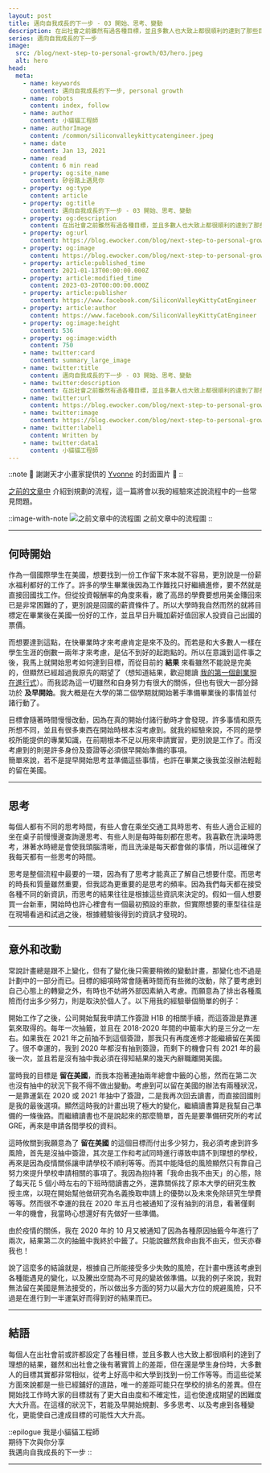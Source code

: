 ```yaml
---
layout: post
title: 邁向自我成長的下一步 - 03 開始、思考、變動
description: 在出社會之前雖然有過各種目標，並且多數人也大致上都很順利的達到了那些目標，但這和出社會之後有著實質上的差距。在還是學生身份時，大多數人的目標其實都非常相似，從考上好高中和大學到找到一份工作等等。而這些從某方面來說都是一些已經鋪好的道路，唯一的差距可能只在學校的好壞。但在開始找工作時大家的目標就有了更大自由度和不確定性，這也使達成期望的困難度大大升高。在這樣的狀況下，若能及早開始規劃、多多思考、以及考慮到各種變化，能使自己達成目標的可能性大大升高。
series: 邁向自我成長的下一步
image:
  src: /blog/next-step-to-personal-growth/03/hero.jpeg
  alt: hero
head:
  meta:
    - name: keywords
      content: 邁向自我成長的下一步, personal growth
    - name: robots
      content: index, follow
    - name: author
      content: 小貓貓工程師
    - name: authorImage
      content: /common/siliconvalleykittycatengineer.jpeg
    - name: date
      content: Jan 13, 2021
    - name: read
      content: 6 min read
    - property: og:site_name
      content: 矽谷路上遇見你
    - property: og:type
      content: article
    - property: og:title
      content: 邁向自我成長的下一步 - 03 開始、思考、變動
    - property: og:description
      content: 在出社會之前雖然有過各種目標，並且多數人也大致上都很順利的達到了那些目標，但這和出社會之後有著實質上的差距。在還是學生身份時，大多數人的目標其實都非常相似，從考上好高中和大學到找到一份工作等等。而這些從某方面來說都是一些已經鋪好的道路，唯一的差距可能只在學校的好壞。但在開始找工作時大家的目標就有了更大自由度和不確定性，這也使達成期望的困難度大大升高。在這樣的狀況下，若能及早開始規劃、多多思考、以及考慮到各種變化，能使自己達成目標的可能性大大升高。
    - property: og:url
      content: https://blog.ewocker.com/blog/next-step-to-personal-growth/03
    - property: og:image
      content: https://blog.ewocker.com/blog/next-step-to-personal-growth/03/hero.jpeg
    - property: article:published_time
      content: 2021-01-13T00:00:00.000Z
    - property: article:modified_time
      content: 2023-03-20T00:00:00.000Z
    - property: article:publisher
      content: https://www.facebook.com/SiliconValleyKittyCatEngineer
    - property: article:author
      content: https://www.facebook.com/SiliconValleyKittyCatEngineer
    - property: og:image:height
      content: 536
    - property: og:image:width
      content: 750
    - name: twitter:card
      content: summary_large_image
    - name: twitter:title
      content: 邁向自我成長的下一步 - 03 開始、思考、變動
    - name: twitter:description
      content: 在出社會之前雖然有過各種目標，並且多數人也大致上都很順利的達到了那些目標，但這和出社會之後有著實質上的差距。在還是學生身份時，大多數人的目標其實都非常相似，從考上好高中和大學到找到一份工作等等。而這些從某方面來說都是一些已經鋪好的道路，唯一的差距可能只在學校的好壞。但在開始找工作時大家的目標就有了更大自由度和不確定性，這也使達成期望的困難度大大升高。在這樣的狀況下，若能及早開始規劃、多多思考、以及考慮到各種變化，能使自己達成目標的可能性大大升高。
    - name: twitter:url
      content: https://blog.ewocker.com/blog/next-step-to-personal-growth/03
    - name: twitter:image
      content: https://blog.ewocker.com/blog/next-step-to-personal-growth/03/hero.jpeg
    - name: twitter:label1
      content: Written by
    - name: twitter:data1
      content: 小貓貓工程師
---
```


::note
🙌 謝謝天才小畫家提供的 [Yvonne](https://instagram.com/yvo0503kr?igshid=p9lwrcxrjtgo&ref=blog.ewocker.com) 的封面圖片 🙌
::

[之前的文章中](https://blog.ewocker.com/next-step-to-personal-growth/03/) 介紹到規劃的流程，這一篇將會以我的經驗來述說流程中的一些常見問題。

::image-with-note
![之前文章中的流程圖](/blog/next-step-to-personal-growth/03/goal.png)
之前文章中的流程圖
::

---

## 何時開始

作為一個國際學生在美國，想要找到一份工作留下來本就不容易，更別說是一份薪水福利都好的工作了。許多的學生畢業後因為工作難找只好繼續進修，要不然就是直接回國找工作。但從投資報酬率的角度來看，繳了高昂的學費要想用美金賺回來已是非常困難的了，更別說是回國的薪資條件了。所以大學時我自然而然的就將目標定在畢業後在美國一份好的工作，並且早日升職加薪好值回家人投資自己出國的票價。

而想要達到這點，在快畢業時才來考慮肯定是來不及的。而若是和大多數人一樣在學生生涯的倒數一兩年才來考慮，是佔不到好的起跑點的。所以在意識到這件事之後，我馬上就開始思考如何達到目標，而從目前的 **結果** 來看雖然不能說是完美的，但顯然已經超過我原先的期望了（想知道結果，歡迎閱讀 [我的第一個創業現在進行式](https://blog.ewocker.com/tag/sproutlabs/)）。而我認為這一切雖然和自身努力有很大的關係，但也有很大一部分歸功於 **及早開始**。我大概是在大學的第二個學期就開始著手準備畢業後的事情並付諸行動了。

目標會隨著時間慢慢改動，因為在真的開始付諸行動時才會發現，許多事情和原先所想不同，並且有很多東西在開始時根本沒考慮到。就我的經驗來說，不同的是學校所能提供的專業知識，在前期根本不足以用來申請實習，更別說是工作了。而沒考慮到的則是許多身份及簽證等必須很早開始準備的事項。  
簡單來說，若不是提早開始思考並準備這些事情，也許在畢業之後我並沒辦法輕鬆的留在美國。

---

## 思考

每個人都有不同的思考時間，有些人會在乘坐交通工具時思考、有些人適合正經的坐在桌子前慢慢邊查詢邊思考、有些人則是每時每刻都在思考。我喜歡在洗澡時思考，淋著水時總是會使我頭腦清晰，而且洗澡是每天都會做的事情，所以這確保了我每天都有一些思考的時間。

思考是整個流程中最要的一環，因為有了思考才能真正了解自己想要什麼。而思考的時長和質量雖然重要，但我認為更重要的是思考的頻率。因為我們每天都在接受各種不同的新資訊，而思考的結果往往是根據這些資訊來決定的。假如一個人想要買一台新車，開始時也許心裡會有一個最初預設的車款，但實際想要的車型往往是在現場看過和試過之後，根據體驗後得到的資訊才發現的。

---

## 意外和改動

常說計畫總是跟不上變化，但有了變化後只需要稍微的變動計畫，那變化也不過是計劃中的一部分而已。目標的細項時常會隨著時間而有些微的改動，除了要考慮到自己心態上的轉變之外，有時也不妨將外部因素納入考慮。而願意為了排出各種風險而付出多少努力，則是取決於個人了。以下用我的經驗舉個簡單的例子：

開始工作了之後，公司開始幫我申請工作簽證 H1B 的相關手續，而這簽證是靠運氣來取得的。每年一次抽籤，並且在 2018-2020 年間的中籤率大約是三分之一左右。如果我在 2021 年之前抽不到這個簽證，那我只有再度進修才能繼續留在美國了。很不幸運的，我到 2020 年都沒有抽到簽證，而剩下的機會只有 2021 年的最後一次，並且若是沒有抽中我必須在得知結果的幾天內辭職離開美國。

當時我的目標是 **留在美國**，而我本抱著連抽兩年總會中籤的心態，然而在第二次也沒有抽中的狀況下我不得不做出變動。考慮到可以留在美國的辦法有兩種狀況，一是靠運氣在 2020 或 2021 年抽中了簽證，二是我再次回去讀書，而直接回國則是我的最後選項。顯然這時我的計畫出現了極大的變化，繼續讀書算是我幫自己準備的一條後路。而繼續讀書也不是說起來的那麼簡單，首先是要準備研究所的考試 GRE，再來是申請各間學校的資料。

這時攸關到我願意為了 **留在美國** 的這個目標而付出多少努力，我必須考慮到許多風險，首先是沒抽中簽證，其次是工作和考試同時進行導致申請不到理想的學校，再來是因為疫情關係讓申請學校不順利等等。而其中能降低的風險顯然只有靠自己努力來提升學校申請相關的事項了。我因為抱持著「我命由我不由天」的心態，除了每天花 5 個小時左右的下班時間讀書之外，還靠關係找了原本大學的研究生教授主席，以現在開始幫他做研究為名義換取申請上的優勢以及未來免除研究生學費等等。然而很不幸運的我在 2020 年五月也被通知了沒有抽到的消息，看著僅剩一年的機會，我當時心想還好有先做好一些準備。

由於疫情的關係，我在 2020 年的 10 月又被通知了因為各種原因抽籤今年進行了兩次，結果第二次的抽籤中我終於中籤了。只能說雖然我命由我不由天，但天亦眷我也！

說了這麼多的結論就是，根據自己所能接受多少失敗的風險，在計畫中應該考慮到各種能遇見的變化，以及騰出空間為不可見的變故做準備。以我的例子來說，我對無法留在美國是無法接受的，所以做出多方面的努力以最大方位的規避風險，只不過是在進行到一半運氣好而得到好的結果而已。

---

## 結語

每個人在出社會前或許都設定了各種目標，並且多數人也大致上都很順利的達到了理想的結果，雖然和出社會之後有著實質上的差距，但在還是學生身份時，大多數人的目標其實都非常相似，從考上好高中和大學到找到一份工作等等。而這些從某方面來說都是一些已經鋪好的道路，唯一的差距可能只在學校的排名的差異。但在開始找工作時大家的目標就有了更大自由度和不確定性，這也使達成期望的困難度大大升高。在這樣的狀況下，若能及早開始規劃、多多思考、以及考慮到各種變化，更能使自己達成目標的可能性大大升高。

::epilogue
我是小貓貓工程師<br />
期待下次與你分享<br />
我邁向自我成長的下一步
::

---
